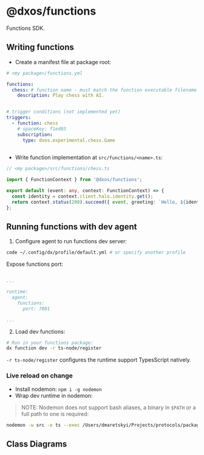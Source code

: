 # @dxos/functions

Functions SDK.


## Writing functions

- Create a manifest file at package root:

```yaml
# <my package>/functions.yml

functions:
  chess: # function name - must match the function executable filename
    description: Play chess with AI.


# trigger conditions (not implemented yet)
triggers:
  - function: chess
    # spaceKey: f1ed03
    subscription:
      type: dxos.experimental.chess.Game
    

```

- Write function implementation at `src/functions/<name>.ts`:

```ts
// <my package>/src/functions/chess.ts

import { FunctionContext } from '@dxos/functions';

export default (event: any, context: FunctionContext) => {
  const identity = context.client.halo.identity.get();
  return context.status(200).succeed({ event, greeting: `Hello, ${identity?.profile?.displayName}` });
};

```

## Running functions with dev agent

1. Configure agent to run functions dev server:

```bash
code ~/.config/dx/profile/default.yml # or specify another profile
```

Expose functions port:

```yaml

...

runtime:
  agent:
    functions:
      port: 7001

...

```

2. Load dev functions:

```bash
# Run in your functions package:
dx function dev -r ts-node/register
```

`-r ts-node/register` configures the runtime support TypesScript natively.

### Live reload on change

- Install nodemon: `npm i -g nodemon`
- Wrap dev runtime in nodemon:

> NOTE: Nodemon does not support bash aliases, a binary in `$PATH` or a full path to one is required:

```bash
nodemon -w src -e ts --exec /Users/dmaretskyi/Projects/protocols/packages/devtools/cli/bin/dev function dev -r ts-node/register
```

## Class Diagrams

